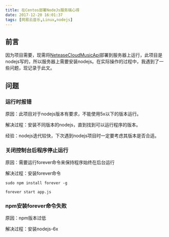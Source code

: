 ```yaml
---
title: 在Centos部署NodeJs服务端心得
date: 2017-12-20 16:01:37
tags: [网易云音乐,Linux,nodejs]
---
```


## 前言

因为项目需要，现需将[NeteaseCloudMusicApi](https://binaryify.github.io/NeteaseCloudMusicApi/#/?id=neteasecloudmusicapi)部署到服务器上运行，此项目是nodejs写的，所以服务器上需要安装nodejs。在实际操作的过程中，我遇到了一些问题，现记录于此文。

## 问题

### 运行时报错

原因：此项目对于nodejs版本有要求，不能使用5x以下的版本运行。

解决过程：安装不同版本的nodejs，直到找到可以运行程序的版本。

经验：nodejs迭代较快，下次遇到nodejs项目时一定要考虑其版本是否合适。


### 关闭控制台后程序停止运行

原因：需要运行forever命令来保持程序始终在后台运行

解决过程：安装forever命令

```
sudo npm install forever -g
```

```
forever start app.js
```

### npm安装forever命令失败

原因：npm版本过低

解决过程：安装nodejs-6x

